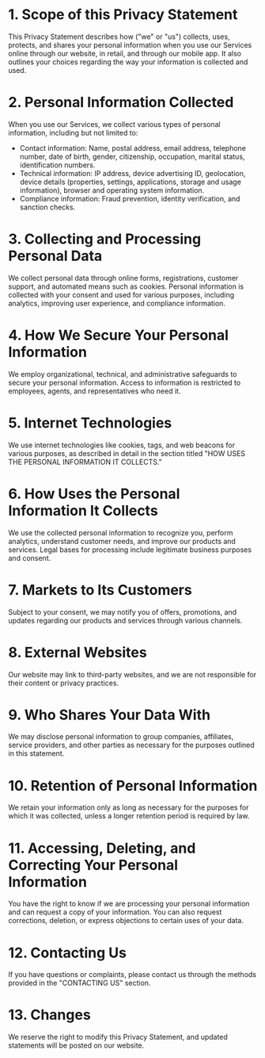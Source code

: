 <html>
<body>

<h1>1. Scope of this Privacy Statement</h1>

<p>This Privacy Statement describes how ("we" or "us") collects, uses, protects, and shares your personal information when you use our Services online through our website, in retail, and through our mobile app. It also outlines your choices regarding the way your information is collected and used.</p>

<h1>2. Personal Information Collected</h1>

<p>When you use our Services, we collect various types of personal information, including but not limited to:</p>

<ul>
    <li>Contact information: Name, postal address, email address, telephone number, date of birth, gender, citizenship, occupation, marital status, identification numbers.</li>
    <li>Technical information: IP address, device advertising ID, geolocation, device details (properties, settings, applications, storage and usage information), browser and operating system information.</li>
    <li>Compliance information: Fraud prevention, identity verification, and sanction checks.</li>
</ul>

<h1>3. Collecting and Processing Personal Data</h1>

<p>We collect personal data through online forms, registrations, customer support, and automated means such as cookies. Personal information is collected with your consent and used for various purposes, including analytics, improving user experience, and compliance information.</p>

<h1>4. How We Secure Your Personal Information</h1>

<p>We employ organizational, technical, and administrative safeguards to secure your personal information. Access to information is restricted to employees, agents, and representatives who need it.</p>

<h1>5. Internet Technologies</h1>

<p>We use internet technologies like cookies, tags, and web beacons for various purposes, as described in detail in the section titled "HOW USES THE PERSONAL INFORMATION IT COLLECTS."</p>

<h1>6. How Uses the Personal Information It Collects</h1>

<p>We use the collected personal information to recognize you, perform analytics, understand customer needs, and improve our products and services. Legal bases for processing include legitimate business purposes and consent.</p>

<h1>7. Markets to Its Customers</h1>

<p>Subject to your consent, we may notify you of offers, promotions, and updates regarding our products and services through various channels.</p>

<h1>8. External Websites</h1>

<p>Our website may link to third-party websites, and we are not responsible for their content or privacy practices.</p>

<h1>9. Who Shares Your Data With</h1>

<p>We may disclose personal information to group companies, affiliates, service providers, and other parties as necessary for the purposes outlined in this statement.</p>

<h1>10. Retention of Personal Information</h1>

<p>We retain your information only as long as necessary for the purposes for which it was collected, unless a longer retention period is required by law.</p>

<h1>11. Accessing, Deleting, and Correcting Your Personal Information</h1>

<p>You have the right to know if we are processing your personal information and can request a copy of your information. You can also request corrections, deletion, or express objections to certain uses of your data.</p>

<h1>12. Contacting Us</h1>

<p>If you have questions or complaints, please contact us through the methods provided in the "CONTACTING US" section.</p>

<h1>13. Changes</h1>

<p>We reserve the right to modify this Privacy Statement, and updated statements will be posted on our website.</p>

</body>
</html>

